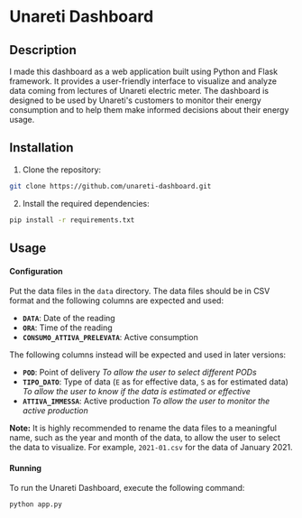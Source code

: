 # Unareti Dashboard

## Description

I made this dashboard as a web application built using Python and Flask framework. It provides a user-friendly interface to visualize and analyze data coming from lectures of Unareti electric meter. The dashboard is designed to be used by Unareti's customers to monitor their energy consumption and to help them make informed decisions about their energy usage.

## Installation

1. Clone the repository:

  ```bash
  git clone https://github.com/unareti-dashboard.git
  ```

2. Install the required dependencies:

  ```bash
  pip install -r requirements.txt
  ```

## Usage

#### Configuration

Put the data files in the `data` directory. The data files should be in CSV format and the following columns are expected and used:
- **`DATA`**: Date of the reading
- **`ORA`**: Time of the reading
- **`CONSUMO_ATTIVA_PRELEVATA`**: Active consumption

The following columns instead will be expected and used in later versions:
- **`POD`**: Point of delivery
    *To allow the user to select different PODs*
- **`TIPO_DATO`**: Type of data (`E` as for effective data, `S` as for estimated data)
    *To allow the user to know if the data is estimated or effective*
- **`ATTIVA_IMMESSA`**: Active production
    *To allow the user to monitor the active production*

**Note:** It is highly recommended to rename the data files to a meaningful name, such as the year and month of the data, to allow the user to select the data to visualize. For example, `2021-01.csv` for the data of January 2021.

#### Running
To run the Unareti Dashboard, execute the following command:
  ```bash
  python app.py
  ```
